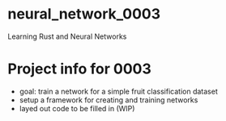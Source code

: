 # neural_network_0003
Learning Rust and Neural Networks

# Project info for 0003
- goal: train a network for a simple fruit classification dataset
- setup a framework for creating and training networks
- layed out code to be filled in (WIP)
